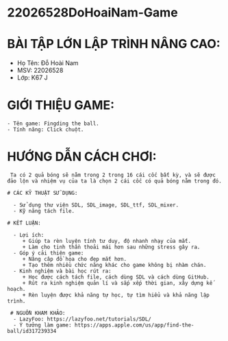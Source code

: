 # 22026528DoHoaiNam-Game

# BÀI TẬP LỚN LẬP TRÌNH NÂNG CAO:

 - Họ Tên: Đỗ Hoài Nam
 - MSV: 22026528  
 - Lớp: K67 J
 
 # GIỚI THIỆU GAME:
  
    - Tên game: Fingding the ball.
    - Tính năng: Click chuột.
    
   # HƯỚNG DẪN CÁCH CHƠI:
   
     Ta có 2 quả bóng sẽ nằm trong 2 trong 16 cái cốc bất kỳ, và sẽ được đảo lộn và nhiệm vụ của ta là chọn 2 cái cốc có quả bóng nằm trong đó.
     
    # CÁC KỸ THUẬT SỬ DỤNG:
    
      - Sử dụng thư viện SDL, SDL_image, SDL_ttf, SDL_mixer.
      - Kỹ năng tách file. 
     
    # KẾT LUẬN:
      
      - Lợi ích:
         + Giúp ta rèn luyện tính tư duy, độ nhanh nhạy của mắt.
         + Làm cho tinh thần thoải mái hơn sau những stress gây ra.
      - Góp ý cải thiện game:
         + Nâng câp đồ họa cho đẹp mắt hơn.
         + Tạo thêm nhiều chức năng khác cho game không bị nhàm chán.
      - Kinh nghiệm và bài học rút ra:
         + Học được cách tách file, cách dùng SDL và cách dùng GitHub.
         + Rút ra kinh nghiệm quản lí và sắp xếp thời gian, xây dựng kế hoạch.
         + Rèn luyện được khả năng tự học, tự tìm hiểu và khả năng lập trình.
         
     # NGUỒN KHAM KHẢO:
      - LazyFoo: https://lazyfoo.net/tutorials/SDL/
      - Ý tưởng làm game: https://apps.apple.com/us/app/find-the-ball/id317239334
